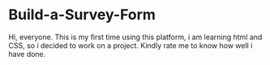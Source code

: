 # Build-a-Survey-Form
Hi, everyone. This is my first time using this platform, i am learning html and CSS, so i decided to work on a project. Kindly rate me to know how well i have done.
